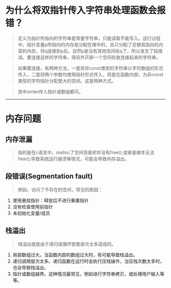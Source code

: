 # 为什么将双指针传入字符串处理函数会报错？
> 定义为指针所指向的字符串是常量字符串，只能读取不能写入。运行过程中，指针变量p所指向的内存是分配在堆中的，且只分配了足够其指向的内容的内存。将q连接到p后，自然p是没有其他空间给q了，所以发生了段错误。要连接这样的字符串，得另外开辟一个空间存放连接起来的字符串。

> 如果要连接，有两种方法，一是将非const类型的字符串以字符数组的形式传入，二是将两个参数均使用指针形式传入，但是在函数内部，为非const类型的字符指针分配更大的空间。这是两种方式。

> 其中strlen传入指针或数组都可。
---

# 内存问题

## 内存泄漏
> 指的是在c语言中，malloc了空间但是却并没有free();或者是根本无法free();导致系统运行崩溃等情况，可能会导致内存溢出。

## 段错误(Segmentation fault)
> 例如，访问了不存在的空间，常见的原因：
1. 使用悬挂指针：释放后不进行重置指针
2. 没有检查使用前指针 
3. 未初始化变量/成员

## 栈溢出
>栈溢出就是由于递归或循环嵌套层次太多造成的。
1. 局部数组过大。当函数内部的数组过大时，有可能导致栈溢出。
2. 递归调用层次太多。递归函数在运行时会执行压栈操作，当压栈次数太多时，也会导致栈溢出。
3. 指针或数组越界。这种情况最常见，例如进行字符串拷贝，或处理用户输入等等。